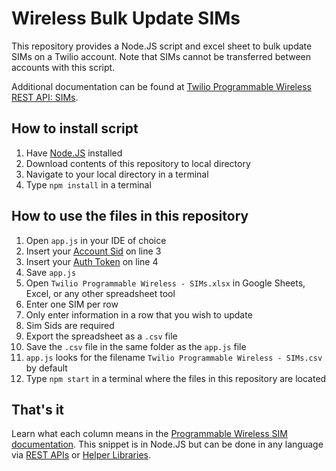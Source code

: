 # Wireless Bulk Update SIMs

This repository provides a Node.JS script and excel sheet to bulk update SIMs on a Twilio account. Note that SIMs cannot be transferred between accounts with this script.

Additional documentation can be found at [Twilio Programmable Wireless REST API: SIMs](https://www.twilio.com/docs/api/wireless/rest-api/sim).

## How to install script
1. Have [Node.JS](https://nodejs.org/en/) installed
1. Download contents of this repository to local directory
1. Navigate to your local directory in a terminal
2. Type `npm install` in a terminal

## How to use the files in this repository
1. Open `app.js` in your IDE of choice
1. Insert your [Account Sid](https://support.twilio.com/hc/en-us/articles/223136027-Auth-Tokens-and-how-to-change-them) on line 3
2. Insert your [Auth Token](https://support.twilio.com/hc/en-us/articles/223136027-Auth-Tokens-and-how-to-change-them) on line 4
1. Save `app.js`
1. Open `Twilio Programmable Wireless - SIMs.xlsx` in Google Sheets, Excel, or any other spreadsheet tool
1. Enter one SIM per row
1. Only enter information in a row that you wish to update
1. Sim Sids are required
1. Export the spreadsheet as a `.csv` file
1. Save the `.csv` file in the same folder as the `app.js` file
1. `app.js` looks for the filename `Twilio Programmable Wireless - SIMs.csv` by default
1. Type `npm start` in a terminal where the files in this repository are located

## That's it
Learn what each column means in the [Programmable Wireless SIM documentation](https://www.twilio.com/docs/wireless/api/sim-resource). This snippet is in Node.JS but can be done in any language via [REST APIs](https://www.twilio.com/docs/api/wireless/rest-api) or [Helper Libraries](https://www.twilio.com/docs/api/wireless/sdks).

